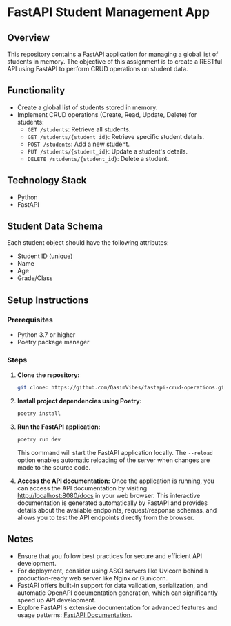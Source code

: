 # FastAPI Student Management App

## Overview
This repository contains a FastAPI application for managing a global list of students in memory. The objective of this assignment is to create a RESTful API using FastAPI to perform CRUD operations on student data.

## Functionality
- Create a global list of students stored in memory.
- Implement CRUD operations (Create, Read, Update, Delete) for students:
    - `GET /students`: Retrieve all students.
    - `GET /students/{student_id}`: Retrieve specific student details.
    - `POST /students`: Add a new student.
    - `PUT /students/{student_id}`: Update a student's details.
    - `DELETE /students/{student_id}`: Delete a student.

## Technology Stack
- Python
- FastAPI

## Student Data Schema
Each student object should have the following attributes:
- Student ID (unique)
- Name
- Age
- Grade/Class

## Setup Instructions

### Prerequisites
- Python 3.7 or higher
- Poetry package manager

### Steps
1. **Clone the repository:**
    ```bash
    git clone: https://github.com/QasimVibes/fastapi-crud-operations.git
    ```

2. **Install project dependencies using Poetry:**
    ```bash
    poetry install
    ```

3. **Run the FastAPI application:**
    ```bash
    poetry run dev
    ```

    This command will start the FastAPI application locally. The `--reload` option enables automatic reloading of the server when changes are made to the source code.

4. **Access the API documentation:**
    Once the application is running, you can access the API documentation by visiting [http://localhost:8080/docs](http://localhost:8080/docs) in your web browser. This interactive documentation is generated automatically by FastAPI and provides details about the available endpoints, request/response schemas, and allows you to test the API endpoints directly from the browser.

## Notes
- Ensure that you follow best practices for secure and efficient API development.
- For deployment, consider using ASGI servers like Uvicorn behind a production-ready web server like Nginx or Gunicorn.
- FastAPI offers built-in support for data validation, serialization, and automatic OpenAPI documentation generation, which can significantly speed up API development.
- Explore FastAPI's extensive documentation for advanced features and usage patterns: [FastAPI Documentation](https://fastapi.tiangolo.com/).
